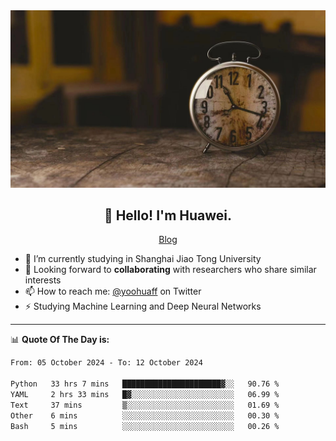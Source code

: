 <div align="center">
  <a href="https://github.com/JHW5981">
    <img src="./assets/background.jpg">
  </a>
</div>

<h2 align="center">👋 Hello! I'm Huawei.</h2>
<p align="center">
  <a href="https://blog.csdn.net/Edward__J?spm=1000.2115.3001.5343">Blog</a>
</p>


- 🔭 I’m currently studying in Shanghai Jiao Tong University
- 💬 Looking forward to **collaborating** with researchers who share similar interests
- 📫 How to reach me: [@yoohuaff](https://twitter.com/yoohuaff) on Twitter
- ⚡ Studying Machine Learning and Deep Neural Networks

-------
📊 **Quote Of The Day is:**
<!--START_SECTION:waka-->

```txt
From: 05 October 2024 - To: 12 October 2024

Python   33 hrs 7 mins   ██████████████████████▓░░   90.76 %
YAML     2 hrs 33 mins   █▓░░░░░░░░░░░░░░░░░░░░░░░   06.99 %
Text     37 mins         ▒░░░░░░░░░░░░░░░░░░░░░░░░   01.69 %
Other    6 mins          ░░░░░░░░░░░░░░░░░░░░░░░░░   00.30 %
Bash     5 mins          ░░░░░░░░░░░░░░░░░░░░░░░░░   00.26 %
```

<!--END_SECTION:waka-->
